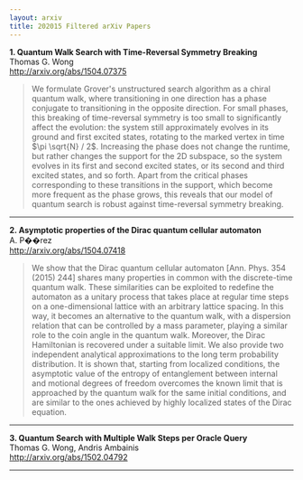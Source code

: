 ```yaml
---
layout: arxiv
title: 202015 Filtered arXiv Papers
---
```


**1.    Quantum Walk Search with Time-Reversal Symmetry Breaking**  
Thomas G. Wong  
http://arxiv.org/abs/1504.07375  
<blockquote>
<p>
We formulate Grover's unstructured search algorithm as a chiral quantum walk, where transitioning in one direction has a phase conjugate to transitioning in the opposite direction. For small phases, this breaking of time-reversal symmetry is too small to significantly affect the evolution: the system still approximately evolves in its ground and first excited states, rotating to the marked vertex in time $\pi \sqrt{N} / 2$. Increasing the phase does not change the runtime, but rather changes the support for the 2D subspace, so the system evolves in its first and second excited states, or its second and third excited states, and so forth. Apart from the critical phases corresponding to these transitions in the support, which become more frequent as the phase grows, this reveals that our model of quantum search is robust against time-reversal symmetry breaking.
</p>
</blockquote>

------

**2.    Asymptotic properties of the Dirac quantum cellular automaton**  
A. P��rez  
http://arxiv.org/abs/1504.07418  
<blockquote>
<p>
We show that the Dirac quantum cellular automaton [Ann. Phys. 354 (2015) 244] shares many properties in common with the discrete-time quantum walk. These similarities can be exploited to redefine the automaton as a unitary process that takes place at regular time steps on a one-dimensional lattice with an arbitrary lattice spacing. In this way, it becomes an alternative to the quantum walk, with a dispersion relation that can be controlled by a mass parameter, playing a similar role to the coin angle in the quantum walk. Moreover, the Dirac Hamiltonian is recovered under a suitable limit. We also provide two independent analytical approximations to the long term probability distribution. It is shown that, starting from localized conditions, the asymptotic value of the entropy of entanglement between internal and motional degrees of freedom overcomes the known limit that is approached by the quantum walk for the same initial conditions, and are similar to the ones achieved by highly localized states of the Dirac equation.
</p>
</blockquote>

------

**3.    Quantum Search with Multiple Walk Steps per Oracle Query**  
Thomas G. Wong, Andris Ambainis  
http://arxiv.org/abs/1502.04792  
<blockquote>
<p>

</p>
</blockquote>

------

